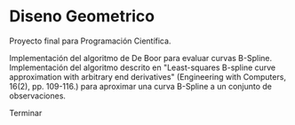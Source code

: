 # Diseno Geometrico
Proyecto final para Programación Científica.

Implementación del algoritmo de De Boor para evaluar curvas B-Spline. 
Implementación del algoritmo descrito en "Least-squares B-spline curve approximation with arbitrary end derivatives" (Engineering with Computers, 16(2), pp. 109-116.) para aproximar una curva B-Spline a un conjunto de observaciones.

Terminar
